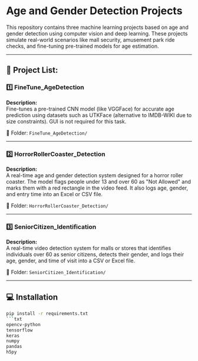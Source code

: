 # Age and Gender Detection Projects

This repository contains three machine learning projects based on age and gender detection using computer vision and deep learning. These projects simulate real-world scenarios like mall security, amusement park ride checks, and fine-tuning pre-trained models for age estimation.

---

## 📁 Project List:

### 1️⃣ FineTune_AgeDetection
**Description:**  
Fine-tunes a pre-trained CNN model (like VGGFace) for accurate age prediction using datasets such as UTKFace (alternative to IMDB-WIKI due to size constraints). GUI is not required for this task.

📂 Folder: `FineTune_AgeDetection/`

---

### 2️⃣ HorrorRollerCoaster_Detection
**Description:**  
A real-time age and gender detection system designed for a horror roller coaster. The model flags people under 13 and over 60 as "Not Allowed" and marks them with a red rectangle in the video feed. It also logs age, gender, and entry time into an Excel or CSV file.

📂 Folder: `HorrorRollerCoaster_Detection/`

---

### 3️⃣ SeniorCitizen_Identification
**Description:**  
A real-time video detection system for malls or stores that identifies individuals over 60 as senior citizens, detects their gender, and logs their age, gender, and time of visit into a CSV or Excel file.

📂 Folder: `SeniorCitizen_Identification/`

---

## 💻 Installation

```bash
pip install -r requirements.txt
```txt
opencv-python
tensorflow
keras
numpy
pandas
h5py

